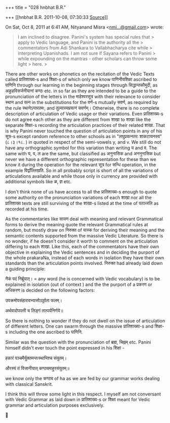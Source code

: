+++
title = "028 hnbhat B.R."

+++
[[hnbhat B.R.	2011-10-08, 07:30:33 [Source](https://groups.google.com/g/samskrita/c/Qu5-mIvGLS4)]]



On Sat, Oct 8, 2011 at 6:41 AM, Nityanand Misra \<[nmi...@gmail.com]()\> wrote:  

> I am inclined to disagree. Panini's system has special rules that > apply to Vedic language, and Panini is the authority all the > commentators from Adi Shankara to Vallabhacharya cite while > interpreting Upanishads. I am not sure if Sayana refers to Panini > while expounding on the mantras - other scholars can throw some light > here. >
> 
> > 
> > 
> > 
> > 
> > 

  

  

There are other works on phonetics on the recitation of the Vedic Texts called प्रातिशाख्य-s and शिक्षा-s of which only we know पाणिनीयशिक्षा ascribed to पाणिनि through our learning in the beginning stages through सिद्धान्तकौमुदी, as अकुहविसर्जनीयानां कण्ठः etc. in so far as they are intended to be a guide to the pronunciation of the letters in the माहेश्वरसूत्र with their relevance to consider स्थान and यत्न in the substitutions for the वर्ण-s mutually सवर्ण, as required by the rule स्थानेऽन्तरतमः, and तुल्यास्यप्रयत्नं सवर्णम्। Otherwise, there is no complete description of articulation of Vedic usage or their variations. Even प्रातिशाख्य-s do not agree each other as they are different from शाखा to शाखा like the separate शिक्षा-s recording the articulation practices of their related शाखा. That is why Panini never touched the question of articulation points in any of his सूत्र-s except random reference to other schools as in "लघुप्रयत्नतरः शाकटायनस्य"(८।३।१८. ) in quoted in respect of the semi-vowels y, and v. We still do not have any orthographic symbol for this variation than writing य and व. The same with य, व, ल are the same, but classified as अनुनासिक and अननुनासिक but never we have a different orthographic representation for these than we know it during the operation for the relevant सूत्र for सन्धि operation, in the example विद्वाँल्लिखति. So in all probably script is short of all the variations of articulations available and while those only in currency are provided with additional symbols like ळ, ज्ञ etc.



I don't think none of us have access to all the प्रातिशाख्य-s enough to quote some authority on the pronunciation variations of each शाखा nor all the प्रातिशाख्य texts are still surviving of the शाखा-s listed at the time of पतञ्जलि as recorded at his time.

  

As the commentaries like सायण deal with meaning and relevant Grammatical forms to derive the meaning quote the relevant Grammatical rules at random, but mostly draw on निरुक्त of यास्क for deriving their meaning and the semantic contents supported from the massive Vedic Literature. So there is no wonder, if he doesn't consider it worth to comment on the articulation differing to each शाखा. Like this, each of the commentators have their own objective in explaining the Vedic sentences and in deciding the purport of the whole prakaraNa, instead of each words in isolation they have their own standards than the articulation points involved. निरुक्त had already laid down a guiding principle:

  

नैकं पदं निर्ब्रूयात्। = any word (he is concerned with Vedic vocabulary) is to be explained in isolation (out of context ) and the the purport of a प्रकरण or अधिकरण is decided on the following factors:

  

उपक्रमोपसंहारावभ्यासोऽपूर्वता फलम्।

अर्थवादोपपत्ती च लिङ्गं तात्पर्यनिर्णये॥

  

So there is nothing to wonder if they do not dwell on the issue of articulation of different letters. One can swarm through the massive प्रातिशाख्या-s and शिक्षा-s including the one ascribed to पाणिनि.

  

Similar was the question with the pronunciation of ब्रह्म, चिह्नम् etc. Panini himself didn't ever touch the point expressed in his शिक्षा -

  

हकारं पञ्चमैर्युक्तमन्तःस्थाभिश्च संयुतम्।

औरस्यं तं विजानीयात् कण्ठ्यमाहुरसंयुतम्॥

  

we know only the कण्ठ्य of ha as we are fed by our grammar works dealing with classical Sanskrit.

  

I think this will throw some light in this respect. I myself am not conversant with Vedic Grammar as laid down in प्रातिशाख्य-s or शिक्षा meant for Vedic grammar and articulation purposes exclusively. 

  



